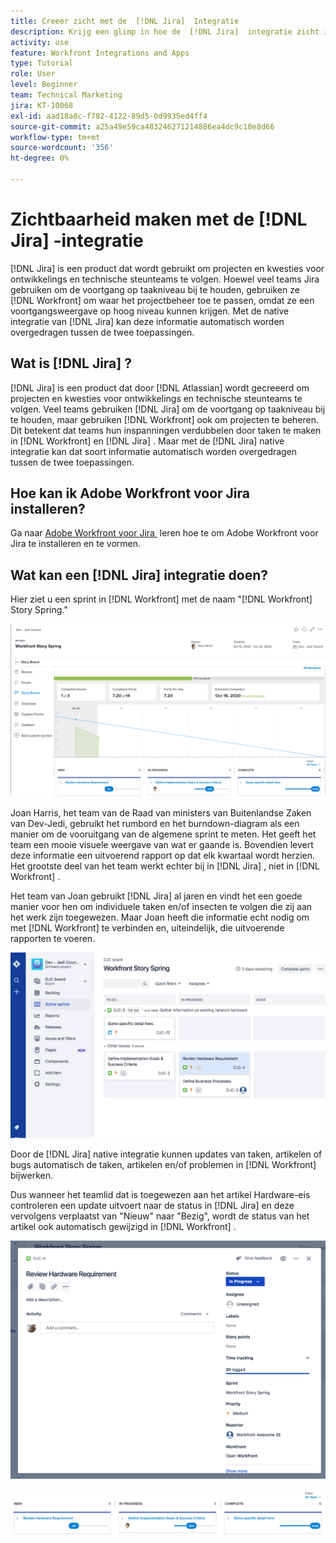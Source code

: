 ```yaml
---
title: Creeer zicht met de  [!DNL Jira]  Integratie
description: Krijg een glimp in hoe de  [!DNL Jira]  integratie zicht in kan tot stand brengen wat uw team doet.
activity: use
feature: Workfront Integrations and Apps
type: Tutorial
role: User
level: Beginner
team: Technical Marketing
jira: KT-10068
exl-id: aad18a8c-f782-4122-89d5-0d9935ed4ff4
source-git-commit: a25a49e59ca483246271214886ea4dc9c10e8d66
workflow-type: tm+mt
source-wordcount: '356'
ht-degree: 0%

---
```


# Zichtbaarheid maken met de [!DNL Jira] -integratie

[!DNL Jira] is een product dat wordt gebruikt om projecten en kwesties voor ontwikkelings en technische steunteams te volgen. Hoewel veel teams Jira gebruiken om de voortgang op taakniveau bij te houden, gebruiken ze [!DNL Workfront] om waar het projectbeheer toe te passen, omdat ze een voortgangsweergave op hoog niveau kunnen krijgen. Met de native integratie van [!DNL Jira] kan deze informatie automatisch worden overgedragen tussen de twee toepassingen.

## Wat is [!DNL Jira] ?

[!DNL Jira] is een product dat door [!DNL Atlassian] wordt gecreeerd om projecten en kwesties voor ontwikkelings en technische steunteams te volgen. Veel teams gebruiken [!DNL Jira] om de voortgang op taakniveau bij te houden, maar gebruiken [!DNL Workfront] ook om projecten te beheren. Dit betekent dat teams hun inspanningen verdubbelen door taken te maken in [!DNL Workfront] en [!DNL Jira] . Maar met de [!DNL Jira] native integratie kan dat soort informatie automatisch worden overgedragen tussen de twee toepassingen.

## Hoe kan ik Adobe Workfront voor Jira installeren?

Ga naar [&#x200B; Adobe Workfront voor Jira &#x200B;](https://experienceleague.adobe.com/docs/workfront/using/adobe-workfront-integrations/workfront-for-jira/workfront-for-jira.html?lang=nl-NL) leren hoe te om Adobe Workfront voor Jira te installeren en te vormen.

## Wat kan een [!DNL Jira] integratie doen?

Hier ziet u een sprint in [!DNL Workfront] met de naam &quot;[!DNL Workfront] Story Spring.&quot;

![&#x200B; Storyboard burndown grafiek &#x200B;](assets/Jira01.png)

Joan Harris, het team van de Raad van ministers van Buitenlandse Zaken van Dev-Jedi, gebruikt het rumbord en het burndown-diagram als een manier om de vooruitgang van de algemene sprint te meten. Het geeft het team een mooie visuele weergave van wat er gaande is. Bovendien levert deze informatie een uitvoerend rapport op dat elk kwartaal wordt herzien. Het grootste deel van het team werkt echter bij in [!DNL Jira] , niet in [!DNL Workfront] .

Het team van Joan gebruikt [!DNL Jira] al jaren en vindt het een goede manier voor hen om individuele taken en/of insecten te volgen die zij aan het werk zijn toegewezen. Maar Joan heeft die informatie echt nodig om met [!DNL Workfront] te verbinden en, uiteindelijk, die uitvoerende rapporten te voeren.

![&#x200B; Jira Storyboard &#x200B;](assets/Jira02.png)

Door de [!DNL Jira] native integratie kunnen updates van taken, artikelen of bugs automatisch de taken, artikelen en/of problemen in [!DNL Workfront] bijwerken.

Dus wanneer het teamlid dat is toegewezen aan het artikel Hardware-eis controleren een update uitvoert naar de status in [!DNL Jira] en deze vervolgens verplaatst van &quot;Nieuw&quot; naar &quot;Bezig&quot;, wordt de status van het artikel ook automatisch gewijzigd in [!DNL Workfront] .

![&#x200B; Jira statuspagina &#x200B;](assets/Jira03.png)

![&#x200B; de kolommen van de Status &#x200B;](assets/Jira04.png)
